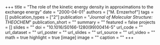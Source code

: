 +++
title = "The role of the kinetic energy density in approximations to the exchange energy"
date = "2000-04-01"
authors = ["M. Ernzerhof"]
tags = []
publication_types = ["2"]
publication = "_Journal of Molecular Structure: THEOCHEM_"
publication_short = ""
summary = ""
featured = false
projects = []
slides = ""
doi = "10.1016/S0166-1280(99)00414-5"
url_code = ""
url_dataset = ""
url_poster = ""
url_slides = ""
url_source = ""
url_video = ""
math = true
highlight = true
[image]
image = ""
caption = ""
+++

